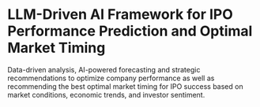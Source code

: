 # LLM-Driven AI Framework for IPO Performance Prediction and Optimal Market Timing

Data-driven analysis, AI-powered forecasting and strategic recommendations to optimize company performance as well as recommending the best optimal market timing for IPO success based on market conditions, economic trends, and investor sentiment.
